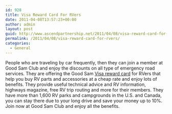 ```yaml
---
id: 928
title: Visa Reward Card For RVers
date: 2011-04-08T13:57:23+00:00
author: admin
layout: post
guid: http://www.ascendpartnership.net/2011/04/08/visa-reward-card-for-rvers/
permalink: /2011/04/08/visa-reward-card-for-rvers/
categories:
  - General
---
```

People who are traveling by car frequently, then they can join a member at Good Sam Club and enjoy the discounts on all type of emergency road services. They are offering the Good Sam [Visa reward card](http://www.goodsamcreditcard.com/) for RVers that help you buy RV parts and accessories at a cheap rate and enjoy lots of benefits. They provide useful technical advice and RV information, highways magazine, free RV trip routing and more for their members. They have more than 1,600 RV parks and campgrounds in the U.S. and Canada, you can stay there due to your long drive and save your money up to 10%. Join now at Good Sam Club and enjoy all the benefits.